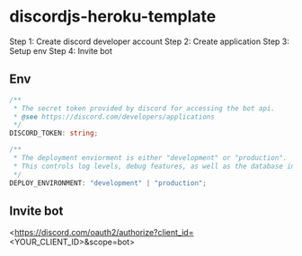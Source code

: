 # discordjs-heroku-template

Step 1: Create discord developer account
Step 2: Create application
Step 3: Setup env
Step 4: Invite bot

## Env

```ts
/**
 * The secret token provided by discord for accessing the bot api.
 * @see https://discord.com/developers/applications
 */
DISCORD_TOKEN: string;

/**
 * The deployment enviorment is either "development" or "production".
 * This controls log levels, debug features, as well as the database instance that will be used.
 */
DEPLOY_ENVIRONMENT: "development" | "production";
```

## Invite bot

<https://discord.com/oauth2/authorize?client_id=<YOUR_CLIENT_ID>&scope=bot>
